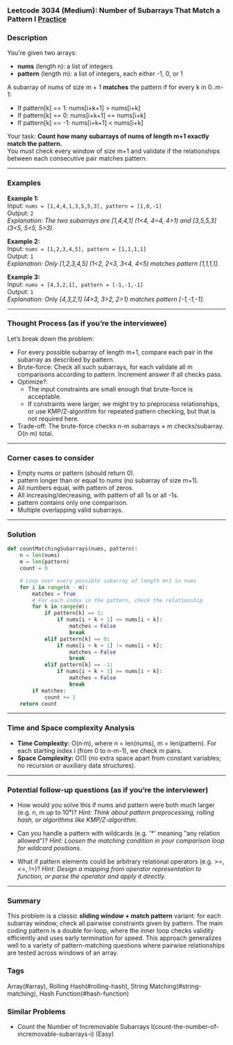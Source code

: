 ### Leetcode 3034 (Medium): Number of Subarrays That Match a Pattern I [Practice](https://leetcode.com/problems/number-of-subarrays-that-match-a-pattern-i)

### Description  
You're given two arrays:  
- **nums** (length n): a list of integers  
- **pattern** (length m): a list of integers, each either -1, 0, or 1

A subarray of nums of size m + 1 **matches** the pattern if for every k in 0..m-1:  
- If pattern[k] == 1: nums[i+k+1] > nums[i+k]  
- If pattern[k] == 0: nums[i+k+1] == nums[i+k]  
- If pattern[k] == -1: nums[i+k+1] < nums[i+k]

Your task: **Count how many subarrays of nums of length m+1 exactly match the pattern.**  
You must check every window of size m+1 and validate if the relationships between each consecutive pair matches pattern.

---

### Examples  

**Example 1:**  
Input: `nums = [1,4,4,1,3,5,5,3], pattern = [1,0,-1]`  
Output: `2`  
*Explanation: The two subarrays are [1,4,4,1] (1<4, 4=4, 4>1) and [3,5,5,3] (3<5, 5=5, 5>3).*

**Example 2:**  
Input: `nums = [1,2,3,4,5], pattern = [1,1,1,1]`  
Output: `1`  
*Explanation: Only [1,2,3,4,5] (1<2, 2<3, 3<4, 4<5) matches pattern [1,1,1,1].*

**Example 3:**  
Input: `nums = [4,3,2,1], pattern = [-1,-1,-1]`  
Output: `1`  
*Explanation: Only [4,3,2,1] (4>3, 3>2, 2>1) matches pattern [-1,-1,-1].*

---

### Thought Process (as if you’re the interviewee)  
Let’s break down the problem:

- For every possible subarray of length m+1, compare each pair in the subarray as described by pattern.
- Brute-force: Check all such subarrays, for each validate all m comparisons according to pattern. Increment answer if all checks pass.
- Optimize?:  
  - The input constraints are small enough that brute-force is acceptable.
  - If constraints were larger, we might try to preprocess relationships, or use KMP/Z-algorithm for repeated pattern checking, but that is not required here.
- Trade-off: The brute-force checks n-m subarrays × m checks/subarray. O(n⋅m) total.

---

### Corner cases to consider  
- Empty nums or pattern (should return 0).
- pattern longer than or equal to nums (no subarray of size m+1).
- All numbers equal, with pattern of zeros.
- All increasing/decreasing, with pattern of all 1s or all -1s.
- pattern contains only one comparison.
- Multiple overlapping valid subarrays.

---

### Solution

```python
def countMatchingSubarrays(nums, pattern):
    n = len(nums)
    m = len(pattern)
    count = 0

    # Loop over every possible subarray of length m+1 in nums
    for i in range(n - m):
        matches = True
        # For each index in the pattern, check the relationship
        for k in range(m):
            if pattern[k] == 1:
                if nums[i + k + 1] <= nums[i + k]:
                    matches = False
                    break
            elif pattern[k] == 0:
                if nums[i + k + 1] != nums[i + k]:
                    matches = False
                    break
            elif pattern[k] == -1:
                if nums[i + k + 1] >= nums[i + k]:
                    matches = False
                    break
        if matches:
            count += 1
    return count
```

---

### Time and Space complexity Analysis  

- **Time Complexity:** O(n·m), where n = len(nums), m = len(pattern). For each starting index i (from 0 to n-m-1), we check m pairs.
- **Space Complexity:** O(1) (no extra space apart from constant variables; no recursion or auxiliary data structures).

---

### Potential follow-up questions (as if you’re the interviewer)  

- How would you solve this if nums and pattern were both much larger (e.g. n, m up to 10⁵)?
  *Hint: Think about pattern preprocessing, rolling hash, or algorithms like KMP/Z-algorithm.*

- Can you handle a pattern with wildcards (e.g. '*' meaning "any relation allowed")?
  *Hint: Loosen the matching condition in your comparison loop for wildcard positions.*

- What if pattern elements could be arbitrary relational operators (e.g. >=, <=, !=)?
  *Hint: Design a mapping from operator representation to function, or parse the operator and apply it directly.*

---

### Summary
This problem is a classic **sliding window + match pattern** variant: for each subarray window, check all pairwise constraints given by pattern. The main coding pattern is a double for-loop, where the inner loop checks validity efficiently and uses early termination for speed. This approach generalizes well to a variety of pattern-matching questions where pairwise relationships are tested across windows of an array.

### Tags
Array(#array), Rolling Hash(#rolling-hash), String Matching(#string-matching), Hash Function(#hash-function)

### Similar Problems
- Count the Number of Incremovable Subarrays I(count-the-number-of-incremovable-subarrays-i) (Easy)